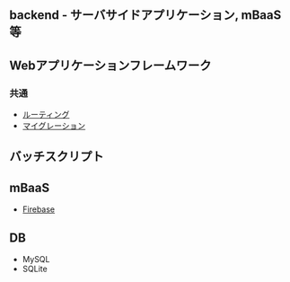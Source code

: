 backend - サーバサイドアプリケーション, mBaaS等
--
## Webアプリケーションフレームワーク
### 共通
- [ルーティング](routing.md)
- [マイグレーション](migration.md)



## バッチスクリプト

## mBaaS
- [Firebase](firebase/README.md)

## DB
- MySQL
- SQLite
